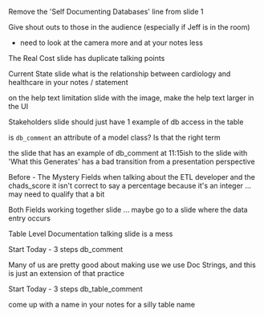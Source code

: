 Remove the 'Self Documenting Databases' line from slide 1

Give shout outs to those in the audience (especially if Jeff is in the room)

- need to look at the camera more and at your notes less

The Real Cost slide has duplicate talking points

Current State slide
what is the relationship between cardiology and healthcare in your notes / statement

on the help text limitation slide with the image, make the help text larger in the UI

Stakeholders slide should just have 1 example of db access in the table

is `db_comment` an attribute of a model class? Is that the right term

the slide that has an example of db_comment at 11:15ish to the slide with 'What this Generates' has a bad transition from a presentation perspective

Before - The Mystery Fields
when talking about the ETL developer and the chads_score it isn't correct to say a percentage because it's an integer ... may need to qualify that a bit

Both Fields working together slide ... maybe go to a slide where the data entry occurs

Table Level Documentation talking slide is a mess

Start Today - 3 steps db_comment

Many of us are pretty good about making use we use Doc Strings, and this is just an extension of that practice

Start Today - 3 steps db_table_comment

come up with a name in your notes for a silly table name
